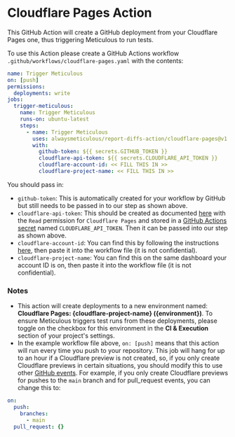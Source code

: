 # Cloudflare Pages Action

This GitHub Action will create a GitHub deployment from your Cloudflare Pages one, thus triggering Meticulous to run tests.

To use this Action please create a GitHub Actions workflow `.github/workflows/cloudflare-pages.yaml` with the contents:

```yaml
name: Trigger Meticulous
on: [push]
permissions:
  deployments: write
jobs:
  trigger-meticulous:
    name: Trigger Meticulous
    runs-on: ubuntu-latest
    steps:
      - name: Trigger Meticulous
        uses: alwaysmeticulous/report-diffs-action/cloudflare-pages@v1
        with:
          github-token: ${{ secrets.GITHUB_TOKEN }}
          cloudflare-api-token: ${{ secrets.CLOUDFLARE_API_TOKEN }}
          cloudflare-account-id: << FILL THIS IN >>
          cloudflare-project-name: << FILL THIS IN >>
```

You should pass in:

- `github-token`: This is automatically created for your workflow by GitHub but still needs to be passed in to our step as shown above.
- `cloudflare-api-token`: This should be created as documented [here](https://developers.cloudflare.com/pages/configuration/api/) with the `Read` permission for `Cloudflare Pages` and stored in a [GitHub Actions secret](https://docs.github.com/en/actions/security-guides/using-secrets-in-github-actions#creating-secrets-for-a-repository) named `CLOUDFLARE_API_TOKEN`. Then it can be passed into our step as shown above.
- `cloudflare-account-id`: You can find this by following the instructions [here](https://developers.cloudflare.com/fundamentals/setup/find-account-and-zone-ids/#find-account-id-workers-and-pages), then paste it into the workflow file (it is not confidential).
- `cloudflare-project-name`: You can find this on the same dashboard your account ID is on, then paste it into the workflow file (it is not confidential).

### Notes

- This action will create deployments to a new environment named: **Cloudflare Pages: {cloudflare-project-name} ({environment})**. To ensure Meticulous triggers test runs from these deployments, please toggle on the checkbox for this environment in the **CI & Execution** section of your project's settings.
- In the example workflow file above, `on: [push]` means that this action will run every time you push to your repository. This job will hang for up to an hour if a Cloudflare preview is not created, so, if you only create Cloudflare previews in certain situations, you should modify this to use other [GitHub events](https://docs.github.com/en/actions/reference/events-that-trigger-workflows). For example, if you only create Cloudflare previews for pushes to the `main` branch and for pull_request events, you can change this to:

```yaml
on:
  push:
    branches:
      - main
  pull_request: {}
```
